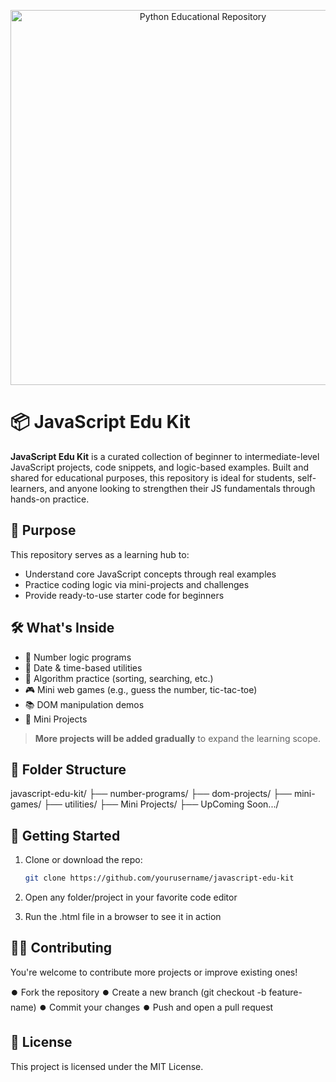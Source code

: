 <p align="center">
  <img src="https://getflywheel.com/layout/wp-content/uploads/2021/07/The_Best_Java_Script_Libraries_1800x500-1-1800x500-1.jpeg" width="600" alt="Python Educational Repository">
</p>

# 📦 JavaScript Edu Kit

**JavaScript Edu Kit** is a curated collection of beginner to intermediate-level JavaScript projects, code snippets, and logic-based examples. Built and shared for educational purposes, this repository is ideal for students, self-learners, and anyone looking to strengthen their JS fundamentals through hands-on practice.

## 🎯 Purpose

This repository serves as a learning hub to:
- Understand core JavaScript concepts through real examples
- Practice coding logic via mini-projects and challenges
- Provide ready-to-use starter code for beginners

## 🛠️ What's Inside

- 🔢 Number logic programs
- 📅 Date & time-based utilities
- 🧮 Algorithm practice (sorting, searching, etc.)
- 🎮 Mini web games (e.g., guess the number, tic-tac-toe)
- 📚 DOM manipulation demos
- 🧠 Mini Projects

> **More projects will be added gradually** to expand the learning scope.

## 📁 Folder Structure

javascript-edu-kit/
├── number-programs/
├── dom-projects/
├── mini-games/
├── utilities/
├── Mini Projects/
├── UpComing Soon.../

## 🚀 Getting Started

1. Clone or download the repo:
   ```bash
   git clone https://github.com/yourusername/javascript-edu-kit
2. Open any folder/project in your favorite code editor

3. Run the .html file in a browser to see it in action

## 👨‍💻 Contributing

You're welcome to contribute more projects or improve existing ones!

⏺️ Fork the repository
⏺️ Create a new branch (git checkout -b feature-name)
⏺️ Commit your changes
⏺️ Push and open a pull request

## 📃 License

This project is licensed under the MIT License.
